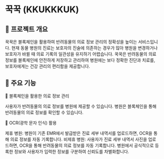 # 꾹꾹 (KKUKKKUK)

## 📌 프로젝트 개요

꾹꾹은 블록체인을 활용하여 반려동물의 의료 정보 관리의 정확성을 높이는 서비스입니다.
현재 동물 병원의 진료는 보호자의 진술에 의존하는 경우가 많아 병원을 변경하거나 보호자가 바뀔 때 의료 기록의 일관성을 유지하기 어렵습니다.
꾹꾹은 반려동물의 의료 정보를 블록체인에 안전하게 저장하고 관리하여 병원에는 보다 정확한 진단과 치료를, 보호자에게는 건강 관리의 편리함을 제공합니다.

## 🎯 주요 기능

🔹 블록체인을 활용한 의료 정보 관리

  사용자가 반려동물의 의료 정보를 병원에 제공할 수 있습니다.
  병원은 블록체인을 통해 반려동물의 의료 정보를 확인할 수 있습니다.

🔹 OCR(광학 문자 인식) 활용

  제휴 병원: 병원이 기존 EMR에서 발급받은 진료 세부 내역서를 업로드하면, OCR을 통해 의료 정보를 자동 기록합니다.
  비제휴 병원: 사용자가 진료 세부 내역서 사진을 업로드하면, OCR을 통해 반려동물의 의료 정보를 자동 기록합니다.
  병원에서 공식적으로 등록한 정보와 사용자가 입력한 정보를 구분하여 신뢰도를 차별화합니다.
  
 

 
